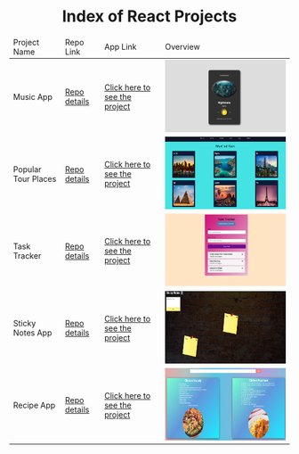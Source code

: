 <p align="center"> 
  
<h1 align="center">Index of React Projects</h1>

</p>

<table>
    <thead>
        <tr>
            <td>Project Name</td>
            <td>Repo Link</td>
            <td>App Link</td>
            <td>Overview</td>
        </tr>
    </thead>
    <tbody> 
        <tr>
            <td>Music App</td>
            <td><a href="https://github.com/hasan-furkan/music-app" target="_blank">Repo details</a></td>
            <td><a href="https://hasan-furkan.github.io/music-app/" target="_blank">Click here to see the project</a></td>
            <td><img style="width:500px;" src="./images/music-app.png" alt="html" height=130></td> 
        </tr>
        <tr>
            <td>Popular Tour Places</td>
            <td><a href="https://github.com/hasan-furkan/popular-tour-places" target="_blank">Repo details</a></td>
            <td><a href="https://hasan-furkan.github.io/popular-tour-places/" target="_blank">Click here to see the project</a></td>
            <td><img style="width:500px;" src="./images/tour-places.png" alt="html" height=130></td> 
        </tr>
       <tr>
            <td>Task Tracker</td>
            <td><a href="https://github.com/hasan-furkan/task-tracker" target="_blank">Repo details</a></td>
            <td><a href="https://to-do-list-hasan.herokuapp.com/" target="_blank">Click here to see the project</a></td>
            <td><img style="width:500px;" src="./images/task-tracker.png" alt="html" height=130></td> 
        </tr>
       <tr>
            <td>Sticky Notes App</td>
            <td><a href="https://github.com/hasan-furkan/sticky-notes-app" target="_blank">Repo details</a></td>
            <td><a href="https://hasans-sticky-notes-app.herokuapp.com/" target="_blank">Click here to see the project</a></td>
            <td><img style="width:500px;" src="./images/sticky-notes.png" alt="html" height=130></td> 
        </tr>
       <tr>
            <td>Recipe App</td>
            <td><a href="https://github.com/hasan-furkan/recipe-app" target="_blank">Repo details</a></td>
            <td><a href="https://recipe-app-hasan.herokuapp.com/" target="_blank">Click here to see the project</a></td>
            <td><img style="width:500px;" src="./images/recipe-app.png" alt="html" height=130></td> 
        </tr>
</tbody>
</table>
